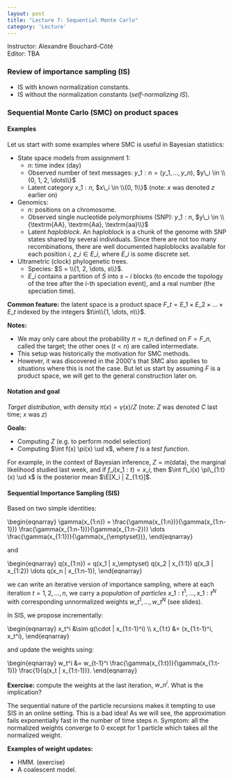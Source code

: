 ```yaml
---
layout: post
title: "Lecture 7: Sequential Monte Carlo"
category: 'Lecture'
---
```

Instructor: Alexandre Bouchard-C&ocirc;t&eacute;   
Editor: TBA

### Review of importance sampling (IS)

- IS with known normalization constants.
- IS without the normalization constants (*self-normalizing IS*).

### Sequential Monte Carlo (SMC) on product spaces

#### Examples 

Let us start with some examples where SMC is useful in Bayesian statistics:

- State space models from assignment 1:
  - $n$: time index (day)
  - Observed number of text messages: $y\_{1:n} = (y\_1, \dots, y\_n)$, $y\_i \in \\{0, 1, 2, \dots\\}$
  - Latent category $x\_{1:n}$, $x\_i \in \\{0, 1\\}$ (note: $x$ was denoted $z$ earlier on)
- Genomics:
  - $n$: positions on a chromosome.
  - Observed single nucleotide polymorphisms (SNP): $y\_{1:n}$, $y\_i \in \\{\textrm{AA}, \textrm{Aa}, \textrm{aa}\\}$
  - Latent *haploblock*. An haploblock is a chunk of the genome with SNP states shared by several individuals. Since there are not too many recombinations, there are well documented haploblocks available for each position $i$, $z\_i \in E\_i$, where $E\_i$ is some discrete set.
- Ultrametric (clock) phylogenetic trees.
  - Species: $S = \\{1, 2, \dots, s\\}$.
  - $E\_i$ contains a partition of $S$ into $s-i$ blocks (to encode the topology of the tree after the $i$-th speciation event), and a real number (the speciation time).

**Common feature:** the latent space is a product space $F\_t = E\_1 \times E\_2 \times \dots \times E\_t$ indexed by the integers $t\in\\{1, \dots, n\\}$. 

**Notes:**

- We may only care about the probability $\pi = \pi\_n$ defined on $F = F\_n$, called the target; the other ones ($t < n$) are called intermediate. 
- This setup was historically the motivation for SMC methods. 
- However, it was discovered in the 2000's that SMC also applies to situations where this is not the case. But let us start by assuming $F$ is a product space, we will get to the general construction later on.

#### Notation and goal

*Target distribution*, with density $\pi(x) = \gamma(x)/Z$ (note: $Z$ was denoted $C$ last time; $x$ was $z$)

**Goals:**

- Computing $Z$ (e.g. to perform model selection)
- Computing $\int f(x) \pi(x) \ud x$, where $f$ is a *test function*.

For example, in the context of Bayesian inference, $Z = m(\textrm{data})$, the marginal likelihood studied last week, and if $f\_i(x\_{1:t}) = x\_i$, then $\int f\_i(x) \pi\_{1:t}(x) \ud x$ is the posterior mean $\E[X\_i | Z\_\{1:t}]$.

#### Sequential Importance Sampling (SIS)

Based on two simple identities:

\\begin{eqnarray}
\gamma(x\_{1:n}) = \frac{\gamma(x\_{1:n})}{\gamma(x\_{1:n-1})} \frac{\gamma(x\_{1:n-1})}{\gamma(x\_{1:n-2})} \dots \frac{\gamma(x\_{1:1})}{\gamma(x\_{\emptyset})},
\\end{eqnarray}

and 

\\begin{eqnarray}
q(x\_{1:n}) = q(x\_1 | x\_\emptyset) q(x\_2 | x\_{1:1}) q(x\_3 | x\_{1:2}) \dots q(x\_n | x\_{1:n-1}),
\\end{eqnarray}

we can write an iterative version of importance sampling, where at each iteration $t = 1, 2, \dots, n$, we carry a *population* of *particles* $x\_{1:t}^1, \dots, x\_{1:t}^N$ with corresponding unnormalized weights $w\_t^1, \dots, w\_t^N$ (see slides).

In SIS, we propose incrementally:

\\begin{eqnarray}
x\_t^i &\sim q(\cdot | x\_{1:t-1}^i) \\\\
x\_{1:t} &= (x\_{1:t-1}^i, x\_t^i),
\\end{eqnarray}

and update the weights using:

\\begin{eqnarray}
w\_t^i &= w\_{t-1}^i \frac{\gamma(x\_{1:t})}{\gamma(x\_{1:t-1})} \frac{1}{q(x\_t | x\_{1:t-1})}.
\\end{eqnarray}

**Exercise:** compute the weights at the last iteration, $w\_n^i$. What is the implication?

The sequential nature of the particle recursions makes it tempting to use SIS in an online setting. This is a bad idea! As we will see, the approximation fails exponentially fast in the number of time steps $n$. Symptom: all the normalized weights converge to 0 except for 1 particle which takes all the normalized weight.

**Examples of weight updates:** 

- HMM. (exercise)
- A coalescent model.


